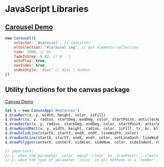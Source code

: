 # JavaScript Libraries

## [Carousel Demo](https://lencx.github.io/demo/carousel/)

```js
new Carousel({
    selector: '#carousel', // container
    elCollection: '#carousel img', // get elements collection
    time: 3000, // ms
    fadeInStep: 0.02, // 0 - 1
    autoPlay: true,
    navIndex: true,
    indexStyle: 'disc' // disc | number
})
```

## Utility functions for the canvas package

[Canvas Demo](https://lencx.github.io/demo/canvas/)

```js
let $ = new CanvasApp('#myCanvas')
$.drawRect(x, y, width, height, color, isFill)
$.drawArc(x, y, radius, startDeg, endDeg, color, startPoint, anticlockwise, isFill, isOnlyArc)
$.drawSector(x, y, radius, startDeg, endDeg, color, startPoint, anticlockwise, isFill)
$.drawRoundRect(x, y, width, height, radius, color, isFill, tr, br, bl, tl)
$.drawSolidLine(startX, startY, endX, endY, lineWidth, color)
$.drawDashLine(startX, startY, endX, endY, color, setLineDash, lineWidth, lineCap)
$.drawPolygon(centerX, centerY, sideLen, sideNum, color, sideIndent, rotateAngle, isFill)

// important:
// 1. when the parameter `color` equal `clear` to `drawRect()`, clears the specified rectangle area.
// 2. when the type of parameter `color` in all methods is a `number`, the line width is set.
```